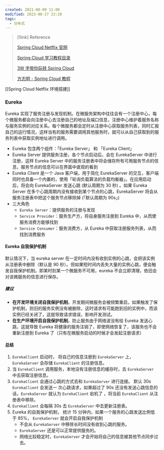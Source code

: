 ```yaml
---
created: 2021-08-09 11:00
modified: 2023-08-27 23:28
tags:
  - 分布式
---
```


> [!link] Reference
>
> [Spring Cloud Netflix 官网](https://spring.io/projects/spring-cloud-netflix)
> 
> [Spring Cloud 学习教程目录](https://mp.weixin.qq.com/s/SWp3Q0l2HAzy4mKaAYzZdA)
> 
> [3W 字带你玩转 Spring Cloud](https://mp.weixin.qq.com/s/A4yRiLBM9JTcPV8nulln2A)
> 
> [方志明 - Spring Cloud 教程](https://www.fangzhipeng.com/spring-cloud.html)

[[Spring Cloud Netflix 环境搭建]]

### Eureka

Eureka 实现了服务注册与发现机制。在微服务架构中往往会有一个注册中心，每个微服务都会向注册中心去注册自己的地址及端口信息，注册中心维护着服务名称与服务实例的对应关系。每个微服务都会定时从注册中心获取服务列表，同时汇报自己的运行情况，这样当有的服务需要调用其他服务时，就可以从自己获取到的服务列表中获取实例地址进行调用。

- Eureka 包含两个组件：「Eureka Server」 和 「Eureka Client」
- Eureka Server 提供服务注册，各个节点启动后，会在 EurekaServer 中进行注册，这样 Eureka Server 中的服务注册表中将会储存所有可用服务节点的信息，服务节点的信息可以在界面中直观的看到
- Eureka Client 是一个 Java 客户端，用于简化 EurekaServer 的交互，客户端同时也具备一个内置的，使用「轮询负载算法的负载均衡器」。在应用启动后，将会向 EurekaServer 发送心跳 (默认周期为 30 秒) 。如果 Eureka Server 在多个心跳周期内没有接收到某个节点的心跳，EurekaServer 将会从服务注册表中把这个服务节点移除掉 (「默认周期为 90s」)
- 三大角色
	- `Eureka Server`：提供服务的注册与发现
	- `Service Provider`：服务生产方，将自身服务注册到 Eureka 中，从而使服务消费方能够找到
	- `Service Consumer`：服务消费方，从 Eureka 中获取注册服务列表，从而找到消费服务

#### Eureka 自我保护机制

默认情况下，当 eureka server 在一定时间内没有收到实例的心跳，会把该实例从注册表中删除（默认是 90 秒）。但如果短时间内丢失大量的实例心跳，便会触发自我保护机制。即某时刻某一个微服务不可用，eureka 不会立即清理，依旧会对该微服务的信息进行保存。

##### 建议

- **在开发环境关闭自我保护机制**。开发期间微服务会被频繁重启，如果触发了保护机制，则旧的服务实例没有被删除，这时请求有可能跑到旧的实例中，而该实例已经关闭了，这就导致请求错误，影响开发测试。
- **在生产环境开启自我保护机制**。防止服务由于网络波没有给 Eureka 发送心跳，这就导致 Eureka 将健康的服务注销了，即使网络恢复了，该服务也不会重新注册到 Eureka 了（只有在微服务启动的时候才会发起注册请求）

#### 总结

1. `EurekaClient` 启动时， 将自己的信息注册到 `EurekaServer` 上，`EurekaServer` 会存储 `EurekaClient` 的注册信息。
2. 当 `EurekaClient` 调用服务，本地没有注册信息的缓存时，去 `EurekaServer` 中去获取注册信息。
3. `EurekaClient` 会通过心跳的方式去和 `EurekaServer` 进行连接。 默认 30s `EurekaClient` 会发送一 次心跳请求，如果超过了 90s 还没有发送心跳信息的话，`EurekaServer` 就认为 `EurekaClient` 宕机了 ，将当前 `EurekaClient` 从注册表中移除。
4. `EurekaClient` 会每隔 30s 去 `EurekaServer` 中去更新注册表。
5. Eureka 的自我保护机制， 统计 15 分钟内，如果一个服务的心跳发送比例低于 85%， `EurekaServer` 就会开启自我保护机制
	- 不会从 `EurekaServer` 中移除长时间没有收到心跳的服务。
	- `EurekaServer` 还是可以正常提供服务的。
	- 网络比较稳定时，`EurekaServer` 才会开始将自己的信息被其他节点同步过去。

